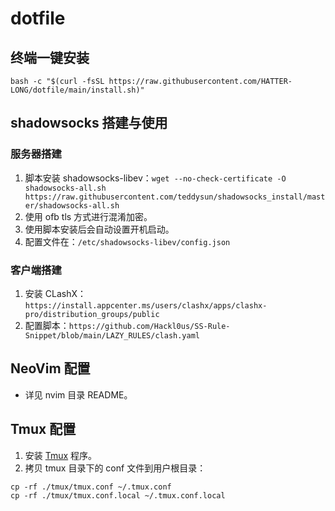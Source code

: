 # dotfile

## 终端一键安装

`bash -c "$(curl -fsSL https://raw.githubusercontent.com/HATTER-LONG/dotfile/main/install.sh)"`

## shadowsocks 搭建与使用

### 服务器搭建

1. 脚本安装 shadowsocks-libev：`wget --no-check-certificate -O shadowsocks-all.sh https://raw.githubusercontent.com/teddysun/shadowsocks_install/master/shadowsocks-all.sh`
2. 使用 ofb tls 方式进行混淆加密。
3. 使用脚本安装后会自动设置开机启动。
4. 配置文件在：`/etc/shadowsocks-libev/config.json`

### 客户端搭建

1. 安装 CLashX：`https://install.appcenter.ms/users/clashx/apps/clashx-pro/distribution_groups/public`
2. 配置脚本：`https://github.com/Hackl0us/SS-Rule-Snippet/blob/main/LAZY_RULES/clash.yaml`

## NeoVim 配置

- 详见 nvim 目录 README。

## Tmux 配置

1. 安装 [Tmux](https://github.com/tmux/tmux) 程序。
2. 拷贝 tmux 目录下的 conf 文件到用户根目录：

```shell
cp -rf ./tmux/tmux.conf ~/.tmux.conf
cp -rf ./tmux/tmux.conf.local ~/.tmux.conf.local
```
